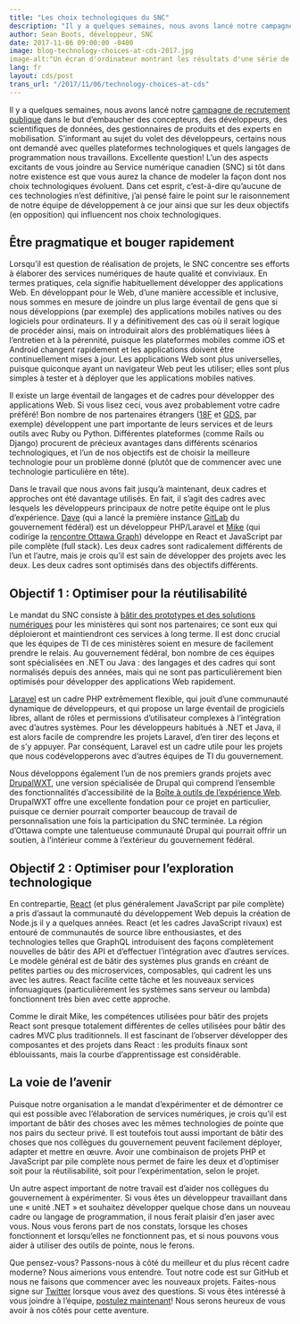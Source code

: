 ```yaml
---
title: "Les choix technologiques du SNC"
description: "Il y a quelques semaines, nous avons lancé notre campagne de recrutement publique dans le but d’embaucher des concepteurs, des développeurs, des scientifiques de données, des gestionnaires de produits et des experts en mobilisation. S’informant au sujet du volet des développeurs, certains nous ont demandé avec quelles plateformes technologiques et quels langages de programmation nous travaillons. Excellente question! L’un des aspects excitants de vous joindre au Service numérique canadien (SNC) si tôt dans notre existence est que vous aurez la chance de modeler la façon dont nos choix technologiques évoluent. Dans cet esprit, c’est-à-dire qu’aucune de ces technologies n’est définitive, j’ai pensé faire le point sur le raisonnement de notre équipe de développement à ce jour ainsi que sur les deux objectifs (en opposition) qui influencent nos choix technologiques."
author: Sean Boots, développeur, SNC
date: 2017-11-06 09:00:00 -0400
image: blog-technology-choices-at-cds-2017.jpg
image-alt:"Un écran d'ordinateur montrant les résultats d'une série de tests."
lang: fr
layout: cds/post
trans_url: "/2017/11/06/technology-choices-at-cds"
---
```

Il y a quelques semaines, nous avons lancé notre [campagne de recrutement publique](/travaillez-avec-nous/) dans le but d’embaucher des concepteurs, des développeurs, des scientifiques de données, des gestionnaires de produits et des experts en mobilisation. S’informant au sujet du volet des développeurs, certains nous ont demandé avec quelles plateformes technologiques et quels langages de programmation nous travaillons. Excellente question! L’un des aspects excitants de vous joindre au Service numérique canadien (SNC) si tôt dans notre existence est que vous aurez la chance de modeler la façon dont nos choix technologiques évoluent. Dans cet esprit, c’est-à-dire qu’aucune de ces technologies n’est définitive, j’ai pensé faire le point sur le raisonnement de notre équipe de développement à ce jour ainsi que sur les deux objectifs (en opposition) qui influencent nos choix technologiques.

## Être pragmatique et bouger rapidement

Lorsqu’il est question de réalisation de projets, le SNC concentre ses efforts à élaborer des services numériques de haute qualité et conviviaux. En termes pratiques, cela signifie habituellement développer des applications Web. En développant pour le Web, d’une manière accessible et inclusive, nous sommes en mesure de joindre un plus large éventail de gens que si nous développions (par exemple) des applications mobiles natives ou des logiciels pour ordinateurs. Il y a définitivement des cas où il serait logique de procéder ainsi, mais on introduirait alors des problématiques liées à l’entretien et à la pérennité, puisque les plateformes mobiles comme iOS et Android changent rapidement et les applications doivent être continuellement mises à jour. Les applications Web sont plus universelles, puisque quiconque ayant un navigateur Web peut les utiliser; elles sont plus simples à tester et à déployer que les applications mobiles natives.

Il existe un large éventail de langages et de cadres pour développer des applications Web. Si vous lisez ceci, vous avez probablement votre cadre préféré! Bon nombre de nos partenaires étrangers ([18F](https://18f.gsa.gov/) et [GDS](https://gds.blog.gov.uk/), par exemple) développent une part importante de leurs services et de leurs outils avec Ruby ou Python. Différentes plateformes (comme Rails ou Django) procurent de précieux avantages dans différents scénarios technologiques, et l’un de nos objectifs est de choisir la meilleure technologie pour un problème donné (plutôt que de commencer avec une technologie particulière en tête).

Dans le travail que nous avons fait jusqu’à maintenant, deux cadres et approches ont été davantage utilisés. En fait, il s’agit des cadres avec lesquels les développeurs principaux de notre petite équipe ont le plus d’expérience. [Dave](https://twitter.com/dsamojlenko) (qui a lancé la première instance [GitLab](https://about.gitlab.com/) du gouvernement fédéral) est un développeur PHP/Laravel et [Mike](https://twitter.com/dexterchief) (qui codirige la [rencontre Ottawa Graph](https://www.meetup.com/Ottawa-Graph/)) développe en React et JavaScript par pile complète (full stack). Les deux cadres sont radicalement différents de l’un et l’autre, mais je crois qu’il est sain de développer des projets avec les deux. Les deux cadres sont optimisés dans des objectifs différents.

## Objectif 1&nbsp;: Optimiser pour la réutilisabilité

Le mandat du SNC consiste à [bâtir des prototypes et des solutions numériques](/ce-que-nous-faisons/) pour les ministères qui sont nos partenaires; ce sont eux qui déploieront et maintiendront ces services à long terme. Il est donc crucial que les équipes de TI de ces ministères soient en mesure de facilement prendre le relais. Au gouvernement fédéral, bon nombre de ces équipes sont spécialisées en .NET ou Java : des langages et des cadres qui sont normalisés depuis des années, mais qui ne sont pas particulièrement bien optimisés pour développer des applications Web rapidement.

[Laravel](https://laravel.com/) est un cadre PHP extrêmement flexible, qui jouit d’une communauté dynamique de développeurs, et qui propose un large éventail de progiciels libres, allant de rôles et permissions d’utilisateur complexes à l’intégration avec d’autres systèmes. Pour les développeurs habitués à .NET et Java, il est alors facile de comprendre les projets Laravel, d’en tirer des leçons et de s’y appuyer. Par conséquent, Laravel est un cadre utile pour les projets que nous codévelopperons avec d’autres équipes de TI du gouvernement.

Nous développons également l’un de nos premiers grands projets avec [DrupalWXT](https://github.com/drupalwxt/wxt), une version spécialisée de Drupal qui comprend l’ensemble des fonctionnalités d’accessibilité de la [Boîte à outils de l’expérience Web](http://wet-boew.github.io/wet-boew/index-fr.html). DrupalWXT offre une excellente fondation pour ce projet en particulier, puisque ce dernier pourrait comporter beaucoup de travail de personnalisation une fois la participation du SNC terminée. La région d’Ottawa compte une talentueuse communauté Drupal qui pourrait offrir un soutien, à l’intérieur comme à l’extérieur du gouvernement fédéral.

## Objectif 2&nbsp;: Optimiser pour l’exploration technologique

En contrepartie, [React](https://reactjs.org/) (et plus généralement JavaScript par pile complète) a pris d’assaut la communauté du développement Web depuis la création de Node.js il y a quelques années. React (et les cadres JavaScript rivaux) est entouré de communautés de source libre enthousiastes, et des technologies telles que GraphQL introduisent des façons complètement nouvelles de bâtir des API et d’effectuer l’intégration avec d’autres services. Le modèle général est de bâtir des systèmes plus grands en créant de petites parties ou des microservices, composables, qui cadrent les uns avec les autres. React facilite cette tâche et les nouveaux services infonuagiques (particulièrement les systèmes sans serveur ou lambda) fonctionnent très bien avec cette approche.

Comme le dirait Mike, les compétences utilisées pour bâtir des projets React sont presque totalement différentes de celles utilisées pour bâtir des cadres MVC plus traditionnels. Il est fascinant de l’observer développer des composantes et des projets dans React : les produits finaux sont éblouissants, mais la courbe d’apprentissage est considérable.

## La voie de l’avenir

Puisque notre organisation a le mandat d’expérimenter et de démontrer ce qui est possible avec l’élaboration de services numériques, je crois qu’il est important de bâtir des choses avec les mêmes technologies de pointe que nos pairs du secteur privé. Il est toutefois tout aussi important de bâtir des choses que nos collègues du gouvernement peuvent facilement déployer, adapter et mettre en œuvre. Avoir une combinaison de projets PHP et JavaScript par pile complète nous permet de faire les deux et d’optimiser soit pour la réutilisabilité, soit pour l’expérimentation, selon le projet.

Un autre aspect important de notre travail est d’aider nos collègues du gouvernement à expérimenter. Si vous êtes un développeur travaillant dans une « unité .NET » et souhaitez développer quelque chose dans un nouveau cadre ou langage de programmation, il nous ferait plaisir d’en jaser avec vous. Nous vous ferons part de nos constats, lorsque les choses fonctionnent et lorsqu’elles ne fonctionnent pas, et si nous pouvons vous aider à utiliser des outils de pointe, nous le ferons.

Que pensez-vous? Passons-nous à côté du meilleur et du plus récent cadre moderne? Nous aimerions vous entendre. Tout notre code est sur GitHub et nous ne faisons que commencer avec les nouveaux projets. Faites-nous signe sur [Twitter](https://twitter.com/SNC_GC) lorsque vous avez des questions. Si vous êtes intéressé à vous joindre à l’équipe, [postulez maintenant](/travaillez-avec-nous/)! Nous serons heureux de vous avoir à nos côtés pour cette aventure.
